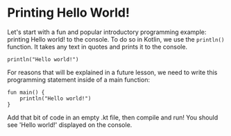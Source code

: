 # Printing Hello World!

Let's start with a fun and popular introductory programming example:  printing Hello world! to the console.  To do so in Kotlin, we use the `println()` function.  It takes any text in quotes and prints it to the console. 

`println("Hello world!")`

For reasons that will be explained in a future lesson, we need to write this programming statement inside of a main function:

```
fun main() {
	println("Hello world!")
}
```

Add that bit of code in an empty .kt file, then compile and run!  You should see 'Hello world!' displayed on the console.


